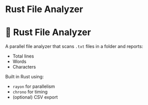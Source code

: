 # Rust File Analyzer
# 🦀 Rust File Analyzer

A parallel file analyzer that scans `.txt` files in a folder and reports:

- Total lines
- Words
- Characters

Built in Rust using:
- `rayon` for parallelism
- `chrono` for timing
- (optional) CSV export
